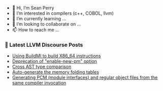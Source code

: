 - 👋 Hi, I’m Sean Perry
- 👀 I’m interested in compilers (c++, COBOL, llvm)
- 🌱 I’m currently learning ...
- 💞️ I’m looking to collaborate on ...
- 📫 How to reach me ...

<!---
s66perry/s66perry is a ✨ special ✨ repository because its `README.md` (this file) appears on your GitHub profile.
You can click the Preview link to take a look at your changes.
--->
### 📕 Latest LLVM Discourse Posts

<!-- DISCOURSE-LLVM:START -->
- [Using BuildMI to build X86_64 instructions](https://discourse.llvm.org/t/using-buildmi-to-build-x86-64-instructions/65940#post_1)
- [Deprecation of &quot;enable-new-pm&quot; option](https://discourse.llvm.org/t/deprecation-of-enable-new-pm-option/65168#post_16)
- [Cross AST type comparison](https://discourse.llvm.org/t/cross-ast-type-comparison/65938#post_1)
- [Auto-generate the memory folding tables](https://discourse.llvm.org/t/auto-generate-the-memory-folding-tables/61100?page=2#post_21)
- [Generating PCM &lpar;module interfaces&rpar; and regular object files from the same compiler invocation](https://discourse.llvm.org/t/generating-pcm-module-interfaces-and-regular-object-files-from-the-same-compiler-invocation/65918#post_9)
<!-- DISCOURSE-LLVM:END -->
